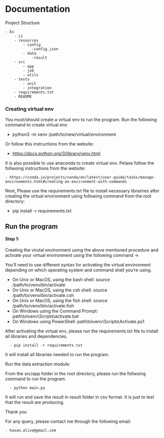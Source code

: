 # Documentation

Project Structure

    - Ex
        - ci
        - resources
            - config
                -config.json
            - data
                -result
        - src
            - app
            - job
            - utils
        - tests
            - unit
            - integration
        - requirements.txt
        - README

### Creating virtual env
You must/should create a virtual env to run the program. 
Run the following command to create virtual env 

- python3 -m venv /path/to/new/virtual/environment

Or follow this instructions from the website:

- https://docs.python.org/3/library/venv.html

It is also possible to use anaconda to create virtual env. Pelase follow the follwoing instructions from the website:
    
    - https://conda.io/projects/conda/en/latest/user-guide/tasks/manage-environments.html#creating-an-environment-with-commands

Next, Please use the requirements.txt file to install necessary librarires after creating the virtual environment using following command from the root directory:

 - pip install -r requirements.txt 



## Run the program

#### Step 1:
Creating the virutal environment using the above mentioned procedure
and
activate your virtual environment using the following command -> 

You’ll need to use different syntax for activating the virtual environment depending on which operating system and command shell you’re using.

- On Unix or MacOS, using the bash shell: source /path/to/venv/bin/activate
- On Unix or MacOS, using the csh shell: source /path/to/venv/bin/activate.csh
- On Unix or MacOS, using the fish shell: source /path/to/venv/bin/activate.fish
- On Windows using the Command Prompt: path\to\venv\Scripts\activate.bat
- On Windows using PowerShell: path\to\venv\Scripts\Activate.ps1

After activating the virtual env, please run the requirements.txt file to install all libraries and dependencies.

      - pip install -r requirements.txt 

It will install all libraries needed to run the program.


Run the data extraction module:

From the src/app folder in the root directory, please run the follwoing command to run the program. 

      - python main.py

It will run and save the result in result folder in csv format. It is just to test that the result are producing.


Thank you


For any query, please contact me through the following email:
    
    - hasan.alive@gmail.com
